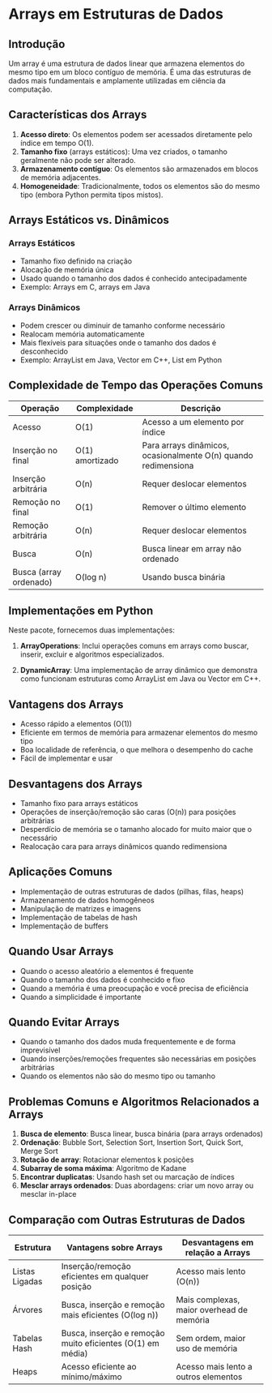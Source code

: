 # Arrays em Estruturas de Dados

## Introdução

Um array é uma estrutura de dados linear que armazena elementos do mesmo tipo em um bloco contíguo de memória. É uma das estruturas de dados mais fundamentais e amplamente utilizadas em ciência da computação.

## Características dos Arrays

1. **Acesso direto**: Os elementos podem ser acessados diretamente pelo índice em tempo O(1).
2. **Tamanho fixo** (arrays estáticos): Uma vez criados, o tamanho geralmente não pode ser alterado.
3. **Armazenamento contíguo**: Os elementos são armazenados em blocos de memória adjacentes.
4. **Homogeneidade**: Tradicionalmente, todos os elementos são do mesmo tipo (embora Python permita tipos mistos).

## Arrays Estáticos vs. Dinâmicos

### Arrays Estáticos
- Tamanho fixo definido na criação
- Alocação de memória única
- Usado quando o tamanho dos dados é conhecido antecipadamente
- Exemplo: Arrays em C, arrays em Java

### Arrays Dinâmicos
- Podem crescer ou diminuir de tamanho conforme necessário
- Realocam memória automaticamente
- Mais flexíveis para situações onde o tamanho dos dados é desconhecido
- Exemplo: ArrayList em Java, Vector em C++, List em Python

## Complexidade de Tempo das Operações Comuns

| Operação | Complexidade | Descrição |
|----------|-------------|-----------|
| Acesso   | O(1)        | Acesso a um elemento por índice |
| Inserção no final | O(1) amortizado | Para arrays dinâmicos, ocasionalmente O(n) quando redimensiona |
| Inserção arbitrária | O(n) | Requer deslocar elementos |
| Remoção no final | O(1) | Remover o último elemento |
| Remoção arbitrária | O(n) | Requer deslocar elementos |
| Busca | O(n) | Busca linear em array não ordenado |
| Busca (array ordenado) | O(log n) | Usando busca binária |

## Implementações em Python

Neste pacote, fornecemos duas implementações:

1. **ArrayOperations**: Inclui operações comuns em arrays como buscar, inserir, excluir e algoritmos especializados.

2. **DynamicArray**: Uma implementação de array dinâmico que demonstra como funcionam estruturas como ArrayList em Java ou Vector em C++.

## Vantagens dos Arrays

- Acesso rápido a elementos (O(1))
- Eficiente em termos de memória para armazenar elementos do mesmo tipo
- Boa localidade de referência, o que melhora o desempenho do cache
- Fácil de implementar e usar

## Desvantagens dos Arrays

- Tamanho fixo para arrays estáticos
- Operações de inserção/remoção são caras (O(n)) para posições arbitrárias
- Desperdício de memória se o tamanho alocado for muito maior que o necessário
- Realocação cara para arrays dinâmicos quando redimensiona

## Aplicações Comuns

- Implementação de outras estruturas de dados (pilhas, filas, heaps)
- Armazenamento de dados homogêneos
- Manipulação de matrizes e imagens
- Implementação de tabelas de hash
- Implementação de buffers

## Quando Usar Arrays

- Quando o acesso aleatório a elementos é frequente
- Quando o tamanho dos dados é conhecido e fixo
- Quando a memória é uma preocupação e você precisa de eficiência
- Quando a simplicidade é importante

## Quando Evitar Arrays

- Quando o tamanho dos dados muda frequentemente e de forma imprevisível
- Quando inserções/remoções frequentes são necessárias em posições arbitrárias
- Quando os elementos não são do mesmo tipo ou tamanho

## Problemas Comuns e Algoritmos Relacionados a Arrays

1. **Busca de elemento**: Busca linear, busca binária (para arrays ordenados)
2. **Ordenação**: Bubble Sort, Selection Sort, Insertion Sort, Quick Sort, Merge Sort
3. **Rotação de array**: Rotacionar elementos k posições
4. **Subarray de soma máxima**: Algoritmo de Kadane
5. **Encontrar duplicatas**: Usando hash set ou marcação de índices
6. **Mesclar arrays ordenados**: Duas abordagens: criar um novo array ou mesclar in-place

## Comparação com Outras Estruturas de Dados

| Estrutura | Vantagens sobre Arrays | Desvantagens em relação a Arrays |
|-----------|------------------------|----------------------------------|
| Listas Ligadas | Inserção/remoção eficientes em qualquer posição | Acesso mais lento (O(n)) |
| Árvores | Busca, inserção e remoção mais eficientes (O(log n)) | Mais complexas, maior overhead de memória |
| Tabelas Hash | Busca, inserção e remoção muito eficientes (O(1) em média) | Sem ordem, maior uso de memória |
| Heaps | Acesso eficiente ao mínimo/máximo | Acesso mais lento a outros elementos |
